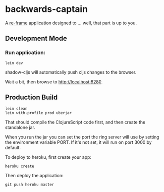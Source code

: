 # backwards-captain

A [re-frame](https://github.com/day8/re-frame) application designed to ... well, that part is up to you.

## Development Mode

### Run application:

```
lein dev
```

shadow-cljs will automatically push cljs changes to the browser.

Wait a bit, then browse to [http://localhost:8280](http://localhost:8280).

## Production Build

```
lein clean
lein with-profile prod uberjar
```

That should compile the ClojureScript code first, and then create the standalone jar.

When you run the jar you can set the port the ring server will use by setting the environment variable PORT.
If it's not set, it will run on port 3000 by default.

To deploy to heroku, first create your app:

```
heroku create
```

Then deploy the application:

```
git push heroku master
```

